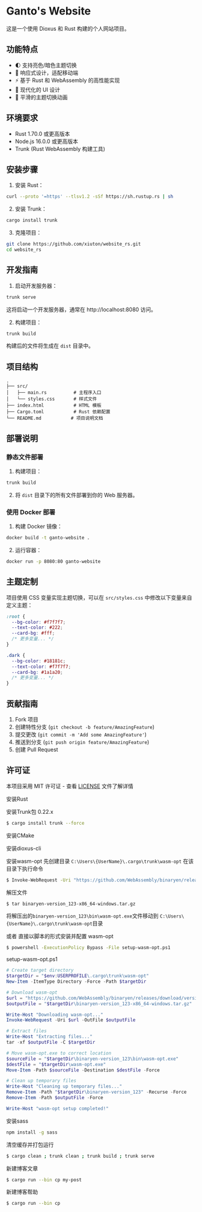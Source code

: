 # Ganto's Website

这是一个使用 Dioxus 和 Rust 构建的个人网站项目。

## 功能特点

- 🌓 支持亮色/暗色主题切换
- 📱 响应式设计，适配移动端
- ⚡ 基于 Rust 和 WebAssembly 的高性能实现
- 🎨 现代化的 UI 设计
- 🔄 平滑的主题切换动画

## 环境要求

- Rust 1.70.0 或更高版本
- Node.js 16.0.0 或更高版本
- Trunk (Rust WebAssembly 构建工具)

## 安装步骤

1. 安装 Rust：
```bash
curl --proto '=https' --tlsv1.2 -sSf https://sh.rustup.rs | sh
```

2. 安装 Trunk：
```bash
cargo install trunk
```

3. 克隆项目：
```bash
git clone https://github.com/xiuton/website_rs.git
cd website_rs
```

## 开发指南

1. 启动开发服务器：
```bash
trunk serve
```
这将启动一个开发服务器，通常在 http://localhost:8080 访问。

2. 构建项目：
```bash
trunk build
```
构建后的文件将生成在 `dist` 目录中。

## 项目结构

```
.
├── src/
│   ├── main.rs          # 主程序入口
│   └── styles.css       # 样式文件
├── index.html           # HTML 模板
├── Cargo.toml           # Rust 依赖配置
└── README.md           # 项目说明文档
```

## 部署说明

### 静态文件部署

1. 构建项目：
```bash
trunk build
```

2. 将 `dist` 目录下的所有文件部署到你的 Web 服务器。

### 使用 Docker 部署

1. 构建 Docker 镜像：
```bash
docker build -t ganto-website .
```

2. 运行容器：
```bash
docker run -p 8080:80 ganto-website
```

## 主题定制

项目使用 CSS 变量实现主题切换，可以在 `src/styles.css` 中修改以下变量来自定义主题：

```css
:root {
  --bg-color: #f7f7f7;
  --text-color: #222;
  --card-bg: #fff;
  /* 更多变量... */
}

.dark {
  --bg-color: #18181c;
  --text-color: #f7f7f7;
  --card-bg: #1a1a20;
  /* 更多变量... */
}
```

## 贡献指南

1. Fork 项目
2. 创建特性分支 (`git checkout -b feature/AmazingFeature`)
3. 提交更改 (`git commit -m 'Add some AmazingFeature'`)
4. 推送到分支 (`git push origin feature/AmazingFeature`)
5. 创建 Pull Request

## 许可证

本项目采用 MIT 许可证 - 查看 [LICENSE](LICENSE) 文件了解详情

安装Rust

安装Trunk包 0.22.x
```sh
$ cargo install trunk --force
```

安装CMake

安装dioxus-cli

安装wasm-opt
先创建目录 `C:\Users\{UserName}\.cargo\trunk\wasm-opt`
在该目录下执行命令
```sh
$ Invoke-WebRequest -Uri "https://github.com/WebAssembly/binaryen/releases/download/version_123/binaryen-version_123-x86_64-windows.tar.gz" -OutFile "binaryen-version_123-x86_64-windows.tar.gz"
```
解压文件
```sh
$ tar binaryen-version_123-x86_64-windows.tar.gz
```

将解压出的`binaryen-version_123\bin\wasm-opt.exe`文件移动到 `C:\Users\{UserName}\.cargo\trunk\wasm-opt`目录


或者 直接以脚本的形式安装并配置 wasm-opt
```sh
$ powershell -ExecutionPolicy Bypass -File setup-wasm-opt.ps1
```
setup-wasm-opt.ps1
```ps1
# Create target directory
$targetDir = "$env:USERPROFILE\.cargo\trunk\wasm-opt"
New-Item -ItemType Directory -Force -Path $targetDir

# Download wasm-opt
$url = "https://github.com/WebAssembly/binaryen/releases/download/version_123/binaryen-version_123-x86_64-windows.tar.gz"
$outputFile = "$targetDir\binaryen-version_123-x86_64-windows.tar.gz"

Write-Host "Downloading wasm-opt..."
Invoke-WebRequest -Uri $url -OutFile $outputFile

# Extract files
Write-Host "Extracting files..."
tar -xf $outputFile -C $targetDir

# Move wasm-opt.exe to correct location
$sourceFile = "$targetDir\binaryen-version_123\bin\wasm-opt.exe"
$destFile = "$targetDir\wasm-opt.exe"
Move-Item -Path $sourceFile -Destination $destFile -Force

# Clean up temporary files
Write-Host "Cleaning up temporary files..."
Remove-Item -Path "$targetDir\binaryen-version_123" -Recurse -Force
Remove-Item -Path $outputFile -Force

Write-Host "wasm-opt setup completed!" 
```



安装sass
```sh
npm install -g sass
```

清空缓存并打包运行
```bash
$ cargo clean ; trunk clean ; trunk build ; trunk serve
```

新建博客文章
```bash
$ cargo run --bin cp my-post
```

新建博客帮助
```bash
$ cargo run --bin cp
```

